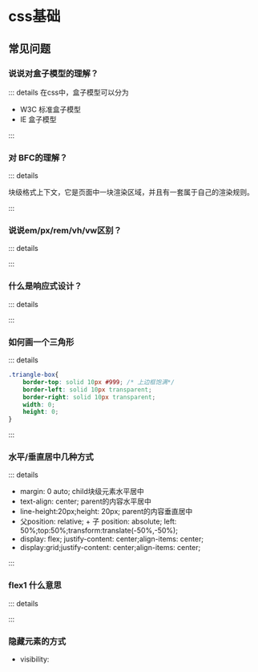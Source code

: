 # css基础

## 常见问题

### 说说对盒子模型的理解？

::: details
在css中，盒子模型可以分为
* W3C 标准盒子模型
* IE 盒子模型

:::

### 对 BFC的理解？

::: details

块级格式上下文，它是页面中一块渲染区域，并且有一套属于自己的渲染规则。


:::

### 说说em/px/rem/vh/vw区别？

::: details

:::

### 什么是响应式设计？

::: details



:::

### 如何画一个三角形

::: details

```css
.triangle-box{
    border-top: solid 10px #999; /* 上边框饱满*/
    border-left: solid 10px transparent;
    border-right: solid 10px transparent;
    width: 0;
    height: 0;
}
```

:::

### 水平/垂直居中几种方式

::: details

* margin: 0 auto; child块级元素水平居中
* text-align: center; parent的内容水平居中
* line-height:20px;height: 20px; parent的内容垂直居中
* 父position: relative; + 子 position: absolute; left: 50%;top:50%;transform:translate(-50%,-50%);
* display: flex; justify-content: center;align-items: center;
* display:grid;justify-content: center;align-items: center;

:::

### flex1 什么意思

::: details

:::

### 隐藏元素的方式

* visibility:
